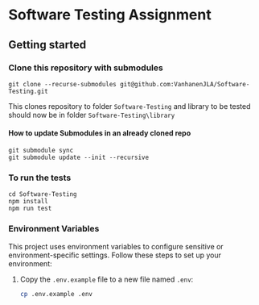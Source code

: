 # Software Testing Assignment

## Getting started

### Clone this repository with submodules 

```
git clone --recurse-submodules git@github.com:VanhanenJLA/Software-Testing.git
```
This clones repository to folder `Software-Testing` and library to be tested should now be in folder `Software-Testing\library`

#### How to update Submodules in an already cloned repo

```
git submodule sync
git submodule update --init --recursive
```

### To run the tests

```
cd Software-Testing
npm install
npm run test
```

### Environment Variables

This project uses environment variables to configure sensitive or environment-specific settings. Follow these steps to set up your environment:

1. Copy the `.env.example` file to a new file named `.env`:
   ```bash
   cp .env.example .env

